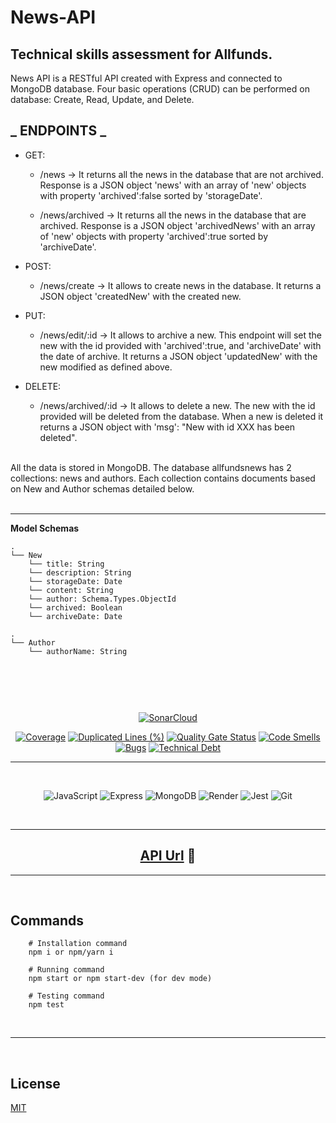 # News-API

## Technical skills assessment for Allfunds.

News API is a RESTful API created with Express and connected to MongoDB database. Four basic operations (CRUD) can be performed on database: Create, Read, Update, and Delete.

## **_ ENDPOINTS _**

- GET:

  - /news -> It returns all the news in the database that are not archived. Response is a JSON object 'news' with an array of 'new' objects with property 'archived':false sorted by 'storageDate'.

  - /news/archived -> It returns all the news in the database that are archived. Response is a JSON object 'archivedNews' with an array of 'new' objects with property 'archived':true sorted by 'archiveDate'.

- POST:

  - /news/create -> It allows to create news in the database. It returns a JSON object 'createdNew' with the created new.

- PUT:

  - /news/edit/:id -> It allows to archive a new. This endpoint will set the new with the id provided with 'archived':true, and 'archiveDate' with the date of archive. It returns a JSON object 'updatedNew' with the new modified as defined above.

- DELETE:
  - /news/archived/:id -> It allows to delete a new. The new with the id provided will be deleted from the database. When a new is deleted it returns a JSON object with 'msg': "New with id XXX has been deleted".

<br/>
All the data is stored in MongoDB. The database allfundsnews has 2 collections: news and authors. Each collection contains documents based on New and Author schemas detailed below.
<br/>

</br>

---

**Model Schemas**

```
.
└── New
    └── title: String
    └── description: String
    └── storageDate: Date
    └── content: String
    └── author: Schema.Types.ObjectId
    └── archived: Boolean
    └── archiveDate: Date

.
└── Author
    └── authorName: String



```

<br/>

<div align="center">
<br/>

[![SonarCloud](https://sonarcloud.io/images/project_badges/sonarcloud-white.svg)](https://sonarcloud.io/summary/new_code?id=VictorArumi_allfunds-test-api)

[![Coverage](https://sonarcloud.io/api/project_badges/measure?project=VictorArumi_allfunds-test-api&metric=coverage)](https://sonarcloud.io/summary/new_code?id=VictorArumi_allfunds-test-api)
[![Duplicated Lines (%)](https://sonarcloud.io/api/project_badges/measure?project=VictorArumi_allfunds-test-api&metric=duplicated_lines_density)](https://sonarcloud.io/summary/new_code?id=VictorArumi_allfunds-test-api)
[![Quality Gate Status](https://sonarcloud.io/api/project_badges/measure?project=VictorArumi_allfunds-test-api&metric=alert_status)](https://sonarcloud.io/summary/new_code?id=VictorArumi_allfunds-test-api)
[![Code Smells](https://sonarcloud.io/api/project_badges/measure?project=VictorArumi_allfunds-test-api&metric=code_smells)](https://sonarcloud.io/summary/new_code?id=VictorArumi_allfunds-test-api)
[![Bugs](https://sonarcloud.io/api/project_badges/measure?project=VictorArumi_allfunds-test-api&metric=bugs)](https://sonarcloud.io/summary/new_code?id=VictorArumi_allfunds-test-api)
[![Technical Debt](https://sonarcloud.io/api/project_badges/measure?project=VictorArumi_allfunds-test-api&metric=sqale_index)](https://sonarcloud.io/summary/new_code?id=VictorArumi_allfunds-test-api)

---

<br/>

![JavaScript](https://img.shields.io/badge/javascript-%23323330.svg?style=for-the-badge&logo=javascript&logoColor=%23F7DF1E)
![Express](https://img.shields.io/badge/express-%2320232a.svg?style=for-the-badge&logo=express&logoColor=%2361DAFB)
![MongoDB](https://img.shields.io/badge/mongodb-%2320232a.svg?style=for-the-badge&logo=mongodb&logoColor=%2361DAFB)
![Render](https://img.shields.io/badge/render-%2320232a.svg?style=for-the-badge&logo=render&logoColor=white)
![Jest](https://img.shields.io/badge/-jest-%23C21325?style=for-the-badge&logo=jest&logoColor=white)
![Git](https://img.shields.io/badge/git-%23F05033.svg?style=for-the-badge&logo=git&logoColor=white)

</div>

<div align="center">
<br/>

---

## [API Url](https://news-api-allfunds.onrender.com/) 🔗

</div>

---

<br/>

## Commands

```shell
    # Installation command
    npm i or npm/yarn i

    # Running command
    npm start or npm start-dev (for dev mode)

    # Testing command
    npm test
```

<br/>

---

<br/>

## License

[MIT](https://opensource.org/licenses/MIT)
